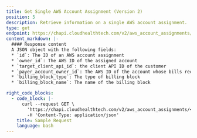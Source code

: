 ```yaml
---
title: Get Single AWS Account Assignment (Version 2)
position: 5
description: Retrieve information on a single AWS account assignment.
type: get
endpoint: https://chapi.cloudhealthtech.com/v2/aws_account_assignments/:id
content_markdown: |-
  #### Response content
  A JSON object with the following fields:
  * `id`: The ID of an AWS account assignment
  * `owner_id`: The AWS ID of the assigned account
  * `target_client_api_id`: the client API ID of the customer
  * `payer_account_owner_id`: The AWS ID of the account whose bills receive the billing line items for the assigned account
  * `billing_block_type`: The type of billing block
  * `billing_block_name`: The name of the billing block 

right_code_blocks:
  - code_block: |-
      curl --request GET \
        'https://chapi.cloudhealthtech.com/v2/aws_account_assignments/<id>?api_key=<your_api_key>' \
        -H 'Content-Type: application/json'
    title: Sample Request
    language: bash
---
```

